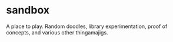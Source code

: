 # sandbox
A place to play. Random doodles, library experimentation, proof of concepts, and various other thingamajigs. 